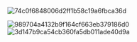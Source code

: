 ![74c0f6848006d2ff1b58c19a6fbca36d](https://github.com/user-attachments/assets/0865f570-2a36-476f-8fa0-c7cb4d12d4d0)

![989704a4132b9f164cf663eb379186d0](https://github.com/user-attachments/assets/024650af-9443-4059-a768-017f31712f19)![3d147b9ca54cb360fa5db011ade40d9a](https://github.com/user-attachments/assets/f42d508b-192d-4ff5-a079-6c1a912d1286)

